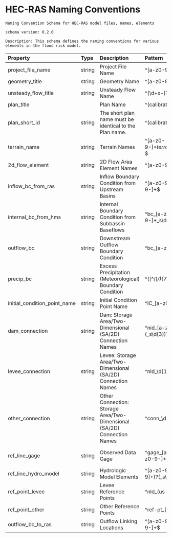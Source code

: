 # HEC-RAS Naming Conventions
    Naming Convention Schema for HEC-RAS model files, names, elements

    schema version: 0.2.0

    Description: This schema defines the naming conventions for various elements in the flood risk model.


| Property                     | Type   | Description                                                             | Pattern                                                                                        | Examples                                                                                                                                                                                                         |
|:-----------------------------|:-------|:------------------------------------------------------------------------|:-----------------------------------------------------------------------------------------------|:-----------------------------------------------------------------------------------------------------------------------------------------------------------------------------------------------------------------|
| project_file_name            | string | Project File Name                                                       | ^[a-z0-9-]+$                                                                                   | lower-new                                                                                                                                                                                                        |
| geometry_title               | string | Geometry Name                                                           | ^[a-z0-9-]+$                                                                                   | lower-new                                                                                                                                                                                                        |
| unsteady_flow_title          | string | Unsteady Flow Name                                                      | ^(\d+x-)?[a-z]{3}\d{4}$                                                                        | apr1997, 2x-apr1997                                                                                                                                                                                              |
| plan_title                   |        | Plan Name                                                               | ^(calibration|validation|breach|stress-test)_[a-z]{3}\d{4}$|^(stress-test_\d+x-[a-z]{3}\d{4})$ | calibration_apr1997, validation_jun1988, breach_apr1997, stress-test_2x-apr1997                                                                                                                                  |
| plan_short_id                | string | The short plan name must be identical to the Plan name.                 | ^(calibration|validation|breach|stress-test)_[a-z]{3}\d{4}$|^(stress-test_\d+x-[a-z]{3}\d{4})$ | calibration_apr1997, validation_jun1988, breach_apr1997, stress-test_2x-apr1997                                                                                                                                  |
| terrain_name                 | string | Terrain Names                                                           | ^[a-z0-9-]+_terrain_\d+m(_merged)?$                                                            | little-fork-creek_terrain_1m, little-fork-creek_terrain_5m_merged                                                                                                                                                |
| 2d_flow_element              | string | 2D Flow Area Element Names                                              | ^[a-z0-9-]+(_\d+)?$                                                                            | lower-new, lower-new_1                                                                                                                                                                                           |
| inflow_bc_from_ras           | string | Inflow Boundary Condition from Upstream Basins                          | ^[a-z0-9-]+_to_[a-z0-9-]+$                                                                     | mount-creek_to_lower-new                                                                                                                                                                                         |
| internal_bc_from_hms         | string | Internal Boundary Condition from Subbassin Baseflows                    | ^bc_[a-z0-9-]+_s\d+_base$                                                                      | bc_clear-crk_s230_base                                                                                                                                                                                           |
| outflow_bc                   | string | Downstream Outflow Boundary Condition                                   | ^bc_[a-z0-9-]+_out(_\d+)?$                                                                     | bc_lower-new_out, bc_lower-new_out_1                                                                                                                                                                             |
| precip_bc                    | string | Excess Precipitation (Meteorological) Boundary Condition                | ^([^/]*/){7}[^/]*$                                                                             | /MYRIVER/DAVIS/FLOW/18NOV2001/IR-DAY/CDEC_INCOMING/                                                                                                                                                              |
| initial_condition_point_name | string | Initial Condition Point Name                                            | ^IC_[a-z0-9-]+(_\d+)?$                                                                         | IC_homme-dam, IC_homme-dam_1                                                                                                                                                                                     |
| dam_connection               | string | Dam: Storage Area/Two-Dimensional (SA/2D) Connection Names              | ^nid_[a-z]{2}\d{5}(_s\d{3})?$                                                                  | nid_tx05966, nid_mn00584_s002                                                                                                                                                                                    |
| levee_connection             | string | Levee: Storage Area/Two-Dimensional (SA/2D) Connection Names            | ^nld_\d{10}(_\d+)?$                                                                            | nld_3005000153, nld_505000356_2                                                                                                                                                                                  |
| other_connection             | string | Other Connection: Storage Area/Two-Dimensional (SA/2D) Connection Names | ^conn_\d+_[a-z0-9-]+$                                                                          | conn_1_bridge, conn_4_rr-embank, conn_3_diversion, conn_10_roadway                                                                                                                                               |
| ref_line_gage                | string | Observed Data Gage                                                      | ^gage_[a-z]+_\d{7,10}(_[a-z0-9-]+)?$                                                           | gage_usgs_12105900_gr-at-auburn, gage_usgs_12105900, gage_noaa_8594900                                                                                                                                           |
| ref_line_hydro_model         | string | Hydrologic Model Elements                                               | ^[a-z0-9-+]+(_[a-z0-9]+)?(_s\d{3}|_r\d{3}|_j\d{3})?$                                           | s-grn-50, white-rock-ck_s040, trinity-river_r040, west-fork_j090, elm-fork+clear-ck_j052, lewinsville-inflow_j099, hhd-reservoir-out_j010, trinity-river_r040, white-rock-ck_s040, nid_tx05966, nid_mn00584_s002 |
| ref_point_levee              | string | Levee Reference Points                                                  | ^nld_(us|ms|ds|br-hw|br-tw)_\d{10}(_\d+)?$                                                     | nld_us_3005000153, nld_ms_3005000153, nld_ds_3005000153, nld_br-hw_3005000153, nld_br-tw_3005000153, nld_br-hw_5009000634_2                                                                                      |
| ref_point_other              | string | Other Reference Points                                                  | ^ref-pt_[a-z0-9-]+$                                                                            | ref-pt_sunrise-bridge                                                                                                                                                                                            |
| outflow_bc_to_ras            | string | Outflow Linking Locations                                               | ^[a-z0-9-]+_to_[a-z0-9-]+$                                                                     | mount-creek_to_lower-new                                                                                                                                                                                         |
